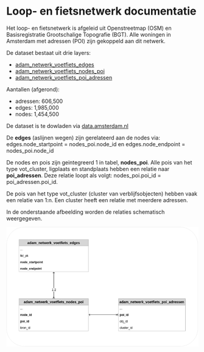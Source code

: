 # Loop- en fietsnetwerk documentatie

Het loop- en fietsnetwerk is afgeleid uit Openstreetmap (OSM) en Basisregistratie Grootschalige Topografie (BGT).
Alle woningen in Amsterdam met adressen (POI) zijn gekoppeld aan dit netwerk.

De dataset bestaat uit drie layers:
 - [adam_netwerk_voetfiets_edges](edges.md)
 - [adam_netwerk_voetfiets_nodes_poi](nodes_poi.md)
 - [adam_netwerk_voetfiets_poi_adressen](poi_adressen.md)

Aantallen (afgerond):

 - adressen:   606,500 
 - edges:    1,985,000
 - nodes:    1,454,500

De dataset is te dowladen via [data.amsterdam.nl](https://data.amsterdam.nl/datasets/7hGzsRXqWSGqHw/loop-en-fietsnetwerk-amsterdam/)

De **edges** (aslijnen wegen) zijn gerelateerd aan de nodes via:
edges.node_startpoint = nodes_poi.node_id en
edges.node_endpoint = nodes_poi.node_id

De nodes en pois zijn geintegreerd 1 in tabel, **nodes_poi**.
Alle pois van het type vot_cluster, ligplaats en standplaats hebben een relatie naar **poi_adressen**. Deze relatie loopt als volgt:
nodes_poi.poi_id = poi_adressen.poi_id.

De pois van het type vot_cluster (cluster van verblijfsobjecten) hebben vaak een relatie van 1:n. Een cluster heeft een relatie met meerdere adressen.

In de onderstaande afbeelding worden de relaties schematisch weergegeven.

![relaties](relations.png)
